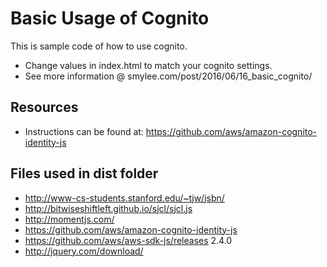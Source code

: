 # Basic Usage of Cognito
This is sample code of how to use cognito.
* Change values in index.html to match your cognito settings.
* See more information @ smylee.com/post/2016/06/16_basic_cognito/

## Resources
* Instructions can be found at: https://github.com/aws/amazon-cognito-identity-js

## Files used in dist folder
* http://www-cs-students.stanford.edu/~tjw/jsbn/
* http://bitwiseshiftleft.github.io/sjcl/sjcl.js
* http://momentjs.com/
* https://github.com/aws/amazon-cognito-identity-js
* https://github.com/aws/aws-sdk-js/releases 2.4.0
* http://jquery.com/download/